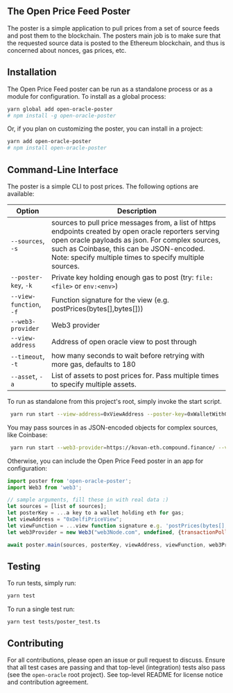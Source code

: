 
## The Open Price Feed Poster

The poster is a simple application to pull prices from a set of source feeds and post them to the blockchain. The posters main job is to make sure that the requested source data is posted to the Ethereum blockchain, and thus is concerned about nonces, gas prices, etc.

## Installation

The Open Price Feed poster can be run as a standalone process or as a module for configuration. To install as a global process:

```sh
yarn global add open-oracle-poster
# npm install -g open-oracle-poster
```

Or, if you plan on customizing the poster, you can install in a project:

```sh
yarn add open-oracle-poster
# npm install open-oracle-poster
```

## Command-Line Interface

The poster is a simple CLI to post prices. The following options are available:

| Option | Description |
| ------ | ----------- |
| `--sources`, `-s` | sources to pull price messages from, a list of https endpoints created by open oracle reporters serving open oracle payloads as json. For complex sources, such as Coinbase, this can be JSON-encoded. Note: specify multiple times to specify multiple sources. |
| `--poster-key`, `-k` | Private key holding enough gas to post (try: `file:<file>` or `env:<env>`) |
| `--view-function`, `-f` | Function signature for the view (e.g. postPrices(bytes[],bytes[])) |
| `--web3-provider` | Web3 provider |
| `--view-address` | Address of open oracle view to post through |
| `--timeout`, `-t` | how many seconds to wait before retrying with more gas, defaults to 180 |
| `--asset`, `-a` | List of assets to post prices for. Pass multiple times to specify multiple assets. |

To run as standalone from this project's root, simply invoke the start script.

```sh
 yarn run start --view-address=0xViewAddress --poster-key=0xWalletWithGas --sources=http://localhost:3000/prices.json
```

You may pass sources in as JSON-encoded objects for complex sources, like Coinbase:

```sh
 yarn run start --web3-provider=https://kovan-eth.compound.finance/ --view-address=0x5265ed1e3055de9B77f007CEaBFC277F2539710A --poster-key="$(cat ~/.ethereum/kovan)" --sources="{source: \"coinbase\", endpoint: \"https://api.pro.coinbase.com/oracle\", api_key_id: \"$API_KEY_ID\", api_secret: \"$API_SECRET\", api_passphrase: \"$API_PASSPHRASE\"}"
```

Otherwise, you can include the Open Price Feed poster in an app for configuration:

```js
import poster from 'open-oracle-poster';
import Web3 from 'web3';

// sample arguments, fill these in with real data :)
let sources = [list of sources];
let posterKey = ...a key to a wallet holding eth for gas;
let viewAddress = "0xDelfiPriceView";
let viewFunction = ...view function signature e.g. 'postPrices(bytes[],bytes[],string[])';
let web3Provider = new Web3("web3Node.com", undefined, {transactionPollingTimeout: 180});

await poster.main(sources, posterKey, viewAddress, viewFunction, web3Provider);
```

## Testing

To run tests, simply run:

```bash
yarn test
```

To run a single test run:

```
yarn test tests/poster_test.ts
```

## Contributing

For all contributions, please open an issue or pull request to discuss. Ensure that all test cases are passing and that top-level (integration) tests also pass (see the `open-oracle` root project). See top-level README for license notice and contribution agreement.
